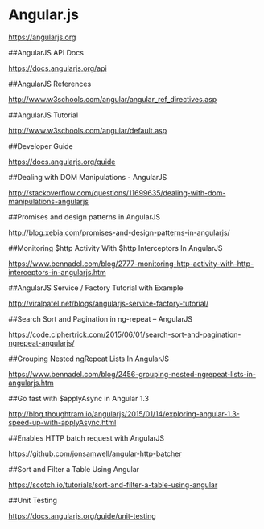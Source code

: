 # Angular.js

https://angularjs.org

##AngularJS API Docs

https://docs.angularjs.org/api

##AngularJS References

http://www.w3schools.com/angular/angular_ref_directives.asp

##AngularJS Tutorial

http://www.w3schools.com/angular/default.asp

##Developer Guide

https://docs.angularjs.org/guide

##Dealing with DOM Manipulations - AngularJS

http://stackoverflow.com/questions/11699635/dealing-with-dom-manipulations-angularjs

##Promises and design patterns in AngularJS

http://blog.xebia.com/promises-and-design-patterns-in-angularjs/

##Monitoring $http Activity With $http Interceptors In AngularJS 

https://www.bennadel.com/blog/2777-monitoring-http-activity-with-http-interceptors-in-angularjs.htm

##AngularJS Service / Factory Tutorial with Example

http://viralpatel.net/blogs/angularjs-service-factory-tutorial/

##Search Sort and Pagination in ng-repeat – AngularJS

https://code.ciphertrick.com/2015/06/01/search-sort-and-pagination-ngrepeat-angularjs/

##Grouping Nested ngRepeat Lists In AngularJS 

https://www.bennadel.com/blog/2456-grouping-nested-ngrepeat-lists-in-angularjs.htm

##Go fast with $applyAsync in Angular 1.3

http://blog.thoughtram.io/angularjs/2015/01/14/exploring-angular-1.3-speed-up-with-applyAsync.html

##Enables HTTP batch request with AngularJS 

https://github.com/jonsamwell/angular-http-batcher

##Sort and Filter a Table Using Angular

https://scotch.io/tutorials/sort-and-filter-a-table-using-angular

##Unit Testing

https://docs.angularjs.org/guide/unit-testing
